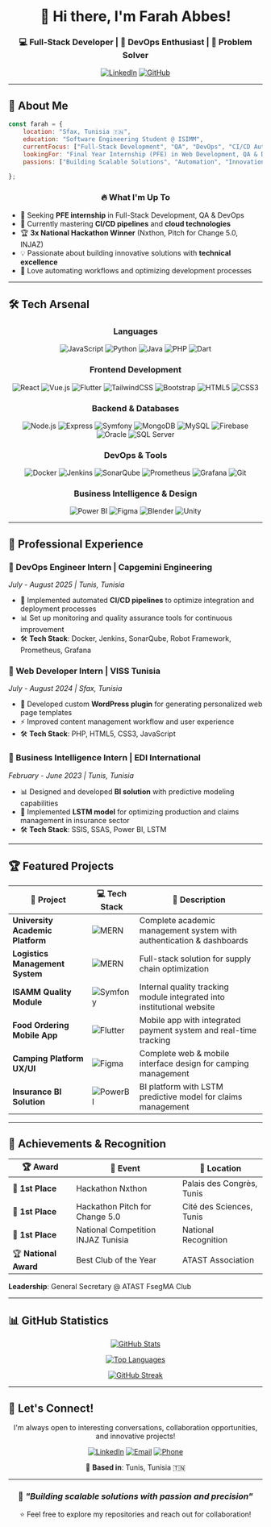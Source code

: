 <div align="center">

# 👋 Hi there, I'm Farah Abbes!

### 💻 Full-Stack Developer | 🚀 DevOps Enthusiast | 🎯 Problem Solver

[![LinkedIn](https://img.shields.io/badge/-LinkedIn-0077B5?style=for-the-badge&logo=linkedin&logoColor=white)](https://www.linkedin.com/in/farah-abbes-4aa389222/)
[![GitHub](https://img.shields.io/badge/-GitHub-181717?style=for-the-badge&logo=github&logoColor=white)](https://github.com/FarahAbbes)


</div>

---

## 🚀 About Me

```javascript
const farah = {
    location: "Sfax, Tunisia 🇹🇳",
    education: "Software Engineering Student @ ISIMM",
    currentFocus: ["Full-Stack Development", "QA", "DevOps", "CI/CD Automation"],
    lookingFor: "Final Year Internship (PFE) in Web Development, QA & DevOps",
    passions: ["Building Scalable Solutions", "Automation", "Innovation"]
    
};
```

<div align="center">

### 🔥 What I'm Up To

</div>

- 🎯 Seeking **PFE internship** in Full-Stack Development, QA & DevOps
- 🌱 Currently mastering **CI/CD pipelines** and **cloud technologies**
- 🏆 **3x National Hackathon Winner** (Nxthon, Pitch for Change 5.0, INJAZ)
- 💡 Passionate about building innovative solutions with **technical excellence**
- 🚀 Love automating workflows and optimizing development processes

---

## 🛠️ Tech Arsenal

<div align="center">

### Languages
![JavaScript](https://img.shields.io/badge/-JavaScript-F7DF1E?style=for-the-badge&logo=javascript&logoColor=black)
![Python](https://img.shields.io/badge/-Python-3776AB?style=for-the-badge&logo=python&logoColor=white)
![Java](https://img.shields.io/badge/-Java-007396?style=for-the-badge&logo=java&logoColor=white)
![PHP](https://img.shields.io/badge/-PHP-777BB4?style=for-the-badge&logo=php&logoColor=white)
![Dart](https://img.shields.io/badge/-Dart-0175C2?style=for-the-badge&logo=dart&logoColor=white)

### Frontend Development
![React](https://img.shields.io/badge/-React-61DAFB?style=for-the-badge&logo=react&logoColor=black)
![Vue.js](https://img.shields.io/badge/-Vue.js-4FC08D?style=for-the-badge&logo=vue.js&logoColor=white)
![Flutter](https://img.shields.io/badge/-Flutter-02569B?style=for-the-badge&logo=flutter&logoColor=white)
![TailwindCSS](https://img.shields.io/badge/-Tailwind-38B2AC?style=for-the-badge&logo=tailwind-css&logoColor=white)
![Bootstrap](https://img.shields.io/badge/-Bootstrap-7952B3?style=for-the-badge&logo=bootstrap&logoColor=white)
![HTML5](https://img.shields.io/badge/-HTML5-E34F26?style=for-the-badge&logo=html5&logoColor=white)
![CSS3](https://img.shields.io/badge/-CSS3-1572B6?style=for-the-badge&logo=css3&logoColor=white)

### Backend & Databases
![Node.js](https://img.shields.io/badge/-Node.js-339933?style=for-the-badge&logo=node.js&logoColor=white)
![Express](https://img.shields.io/badge/-Express-000000?style=for-the-badge&logo=express&logoColor=white)
![Symfony](https://img.shields.io/badge/-Symfony-000000?style=for-the-badge&logo=symfony&logoColor=white)
![MongoDB](https://img.shields.io/badge/-MongoDB-47A248?style=for-the-badge&logo=mongodb&logoColor=white)
![MySQL](https://img.shields.io/badge/-MySQL-4479A1?style=for-the-badge&logo=mysql&logoColor=white)
![Firebase](https://img.shields.io/badge/-Firebase-FFCA28?style=for-the-badge&logo=firebase&logoColor=black)
![Oracle](https://img.shields.io/badge/-Oracle-F80000?style=for-the-badge&logo=oracle&logoColor=white)
![SQL Server](https://img.shields.io/badge/-SQL%20Server-CC2927?style=for-the-badge&logo=microsoft-sql-server&logoColor=white)

### DevOps & Tools
![Docker](https://img.shields.io/badge/-Docker-2496ED?style=for-the-badge&logo=docker&logoColor=white)
![Jenkins](https://img.shields.io/badge/-Jenkins-D24939?style=for-the-badge&logo=jenkins&logoColor=white)
![SonarQube](https://img.shields.io/badge/-SonarQube-4E9BCD?style=for-the-badge&logo=sonarqube&logoColor=white)
![Prometheus](https://img.shields.io/badge/-Prometheus-E6522C?style=for-the-badge&logo=prometheus&logoColor=white)
![Grafana](https://img.shields.io/badge/-Grafana-F46800?style=for-the-badge&logo=grafana&logoColor=white)
![Git](https://img.shields.io/badge/-Git-F05032?style=for-the-badge&logo=git&logoColor=white)

### Business Intelligence & Design
![Power BI](https://img.shields.io/badge/-Power%20BI-F2C811?style=for-the-badge&logo=power-bi&logoColor=black)
![Figma](https://img.shields.io/badge/-Figma-F24E1E?style=for-the-badge&logo=figma&logoColor=white)
![Blender](https://img.shields.io/badge/-Blender-F5792A?style=for-the-badge&logo=blender&logoColor=white)
![Unity](https://img.shields.io/badge/-Unity-000000?style=for-the-badge&logo=unity&logoColor=white)

</div>

---

## 💼 Professional Experience

### 🔹 DevOps Engineer Intern | **Capgemini Engineering** 
*July - August 2025 | Tunis, Tunisia*
- 🚀 Implemented automated **CI/CD pipelines** to optimize integration and deployment processes
- 📊 Set up monitoring and quality assurance tools for continuous improvement
- 🛠️ **Tech Stack**: Docker, Jenkins, SonarQube, Robot Framework, Prometheus, Grafana

### 🔹 Web Developer Intern | **VISS Tunisia**
*July - August 2024 | Sfax, Tunisia*
- 🔌 Developed custom **WordPress plugin** for generating personalized web page templates
- ⚡ Improved content management workflow and user experience
- 🛠️ **Tech Stack**: PHP, HTML5, CSS3, JavaScript

### 🔹 Business Intelligence Intern | **EDI International**
*February - June 2023 | Tunis, Tunisia*
- 📊 Designed and developed **BI solution** with predictive modeling capabilities
- 🤖 Implemented **LSTM model** for optimizing production and claims management in insurance sector
- 🛠️ **Tech Stack**: SSIS, SSAS, Power BI, LSTM

---

## 🏆 Featured Projects

<div align="center">

| 🚀 Project | 💻 Tech Stack | 📝 Description |
|-----------|--------------|---------------|
| **University Academic Platform** | ![MERN](https://img.shields.io/badge/-MERN-00D09C?style=flat-square) | Complete academic management system with authentication & dashboards |
| **Logistics Management System** | ![MERN](https://img.shields.io/badge/-MERN-00D09C?style=flat-square) | Full-stack solution for supply chain optimization |
| **ISAMM Quality Module** | ![Symfony](https://img.shields.io/badge/-Symfony-000000?style=flat-square&logo=symfony) | Internal quality tracking module integrated into institutional website |
| **Food Ordering Mobile App** | ![Flutter](https://img.shields.io/badge/-Flutter-02569B?style=flat-square&logo=flutter) | Mobile app with integrated payment system and real-time tracking |
| **Camping Platform UX/UI** | ![Figma](https://img.shields.io/badge/-Figma-F24E1E?style=flat-square&logo=figma) | Complete web & mobile interface design for camping management |
| **Insurance BI Solution** | ![PowerBI](https://img.shields.io/badge/-PowerBI-F2C811?style=flat-square&logo=power-bi) | BI platform with LSTM predictive model for claims management |

</div>

---

## 🏅 Achievements & Recognition

<div align="center">

| 🏆 Award | 🎯 Event | 📍 Location |
|---------|---------|-----------|
| 🥇 **1st Place** | Hackathon Nxthon | Palais des Congrès, Tunis |
| 🥇 **1st Place** | Hackathon Pitch for Change 5.0 | Cité des Sciences, Tunis |
| 🥇 **1st Place** | National Competition INJAZ Tunisia | National Recognition |
| 🏆 **National Award** | Best Club of the Year | ATAST Association |

</div>

**Leadership**: General Secretary @ ATAST FsegMA Club


---

## 📊 GitHub Statistics

<div align="center">

[![GitHub Stats](https://github-readme-stats.vercel.app/api?username=FarahAbbes&show_icons=true&theme=tokyonight&include_all_commits=true&count_private=true)](https://github.com/FarahAbbes)

[![Top Languages](https://github-readme-stats.vercel.app/api/top-langs/?username=FarahAbbes&layout=compact&theme=tokyonight&langs_count=8)](https://github.com/FarahAbbes)

[![GitHub Streak](https://github-readme-streak-stats.herokuapp.com/?user=FarahAbbes&theme=tokyonight)](https://github.com/FarahAbbes)

</div>

---

## 🤝 Let's Connect!

<div align="center">

I'm always open to interesting conversations, collaboration opportunities, and innovative projects!

[![LinkedIn](https://img.shields.io/badge/LinkedIn-Connect-0077B5?style=for-the-badge&logo=linkedin)](https://www.linkedin.com/in/farah-abbes-4aa389222/)
[![Email](https://img.shields.io/badge/Email-Contact-D14836?style=for-the-badge&logo=gmail&logoColor=white)](mailto:farahabbes210@gmail.com)
[![Phone](https://img.shields.io/badge/Phone-+216%2021%20088%20823-25D366?style=for-the-badge&logo=whatsapp&logoColor=white)](tel:+21621088823)

📍 **Based in**: Tunis, Tunisia 🇹🇳

---

### 💭 *"Building scalable solutions with passion and precision"*

⭐️ Feel free to explore my repositories and reach out for collaboration!

</div>
